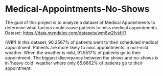 # Medical-Appointments-No-Shows
The goal of this project is to analyze a dataset of Medical Appointments to determine what factors could cause patients to miss medical appointments. Dataset: https://data.mendeley.com/datasets/wm6w2fvkfj/1

(WIP)
In this dataset, 90.2567% of patients went to their scheduled medical appointment. 
Patients are more likely to miss appointments in non-mild weather. When the weather is mild, 91.5517% of patients go to their appointment. The biggest discrepancy between the shows and no-shows is in 'heavy cold' weather where only 85.6662% of patients go to their appointment.